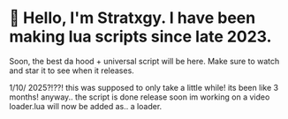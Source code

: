 # 👋 Hello, I'm Stratxgy. I have been making lua scripts since late 2023.
Soon, the best da hood + universal script will be here. 
Make sure to watch and star it to see when it releases.


1/10/ 2025?!??! this was supposed to only take a little while! its been like 3 months!
anyway..
the script is done
release soon 
im working on a video
loader.lua will now be added as.. a loader.


